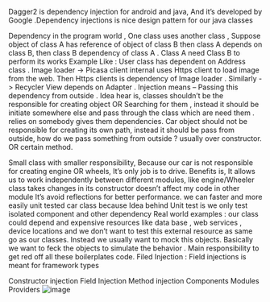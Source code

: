 
Dagger2 is dependency injection for android and java, And it’s developed by Google .Dependency injections is nice design pattern for our java classes 

Dependency in the program world , One class uses another class , Suppose object of class A has reference of object of class B then class A depends on class B, then class B dependency of class A . Class A need Class B to perform its works 
Example Like : 
User class has dependent on Address class . 
Image loader -> Picasa client internal uses Https client to load image from the web. Then Https clients is dependency of Image loader . 
Similarly -> Recycler View depends on Adapter . 
Injection means – Passing this dependency from outside . 
Idea hear is, classes shouldn’t be the responsible for creating object OR Searching for them , instead it should be initiate somewhere else and pass through the class which are need them . relies on somebody gives them dependencies. 
Car object should not be responsible for creating its own path, instead it should be pass from outside, how do we pass something from outside ? usually over constructor. OR certain method. 

Small class with smaller responsibility, Because our car is not responsible for creating engine OR wheels, It’s only job is to drive. 
Benefits is, 
It allows us to work independently between different modules, like engine/Wheeler class takes changes in its constructor doesn’t affect my code in other module
It’s avoid reflections for better performance. 
we can faster and more easily unit tested car class because Idea behind Unit test is we only test isolated component and other dependency
Real world examples : our class could depend and expensive resources like data base , web services , device locations and we don’t want to test this external resource as same go as our classes. Instead we usually want to mock this objects. Basically we want to feck the objects to simulate the behavior .
Main responsibility to get red off all these boilerplates code. 
Filed Injection : Field injections is meant for framework types  



Constructor injection
Field Injection
 Method injection
Components
Modules 
Providers 
![image](https://user-images.githubusercontent.com/3158100/113475004-26234c80-94ae-11eb-9e02-3da2d5505d8b.png)
